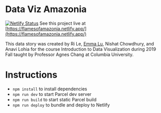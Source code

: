 # Data Viz Amazonia

[![Netlify Status](https://api.netlify.com/api/v1/badges/e300290b-04f5-4b23-b6aa-c1ac490e09a3/deploy-status)](https://app.netlify.com/sites/flamesofamazonia/deploys)
See this project live at [https://flamesofamazonia.netlify.app/](https://flamesofamazonia.netlify.app/)

This data story was created by Ri Le, [Emma Lu](https://github.com/tarobao), Nishat Chowdhury, and Anavi Lohia for the course Introduction to Data Visualization during 2019 Fall taught by Professor Agnes Chang at Columbia University.

# Instructions

- `npm install` to install dependencies
- `npm run dev` to start Parcel dev server
- `npm run build` to start static Parcel build
- `npm run deploy` to bundle and deploy to Netlify
